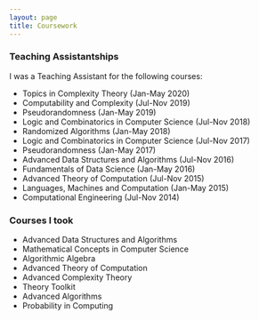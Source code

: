 ```yaml
---
layout: page
title: Coursework
---
```


### Teaching Assistantships
I was a Teaching Assistant for the following courses:

* Topics in Complexity Theory (Jan-May 2020)
* Computability and Complexity (Jul-Nov 2019)
* Pseudorandomness (Jan-May 2019)
* Logic and Combinatorics in Computer Science (Jul-Nov 2018)
* Randomized Algorithms (Jan-May 2018)
* Logic and Combinatorics in Computer Science (Jul-Nov 2017)
* Pseudorandomness (Jan-May 2017)
* Advanced Data Structures and Algorithms (Jul-Nov 2016)
* Fundamentals of Data Science (Jan-May 2016)
* Advanced Theory of Computation (Jul-Nov 2015)
* Languages, Machines and Computation (Jan-May 2015)
* Computational Engineering (Jul-Nov 2014)

### Courses I took

* Advanced Data Structures and Algorithms
* Mathematical Concepts in Computer Science
* Algorithmic Algebra
* Advanced Theory of Computation
* Advanced Complexity Theory
* Theory Toolkit
* Advanced Algorithms
* Probability in Computing